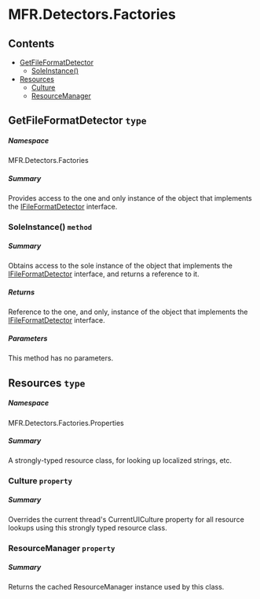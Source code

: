 <a name='assembly'></a>
# MFR.Detectors.Factories

## Contents

- [GetFileFormatDetector](#T-MFR-Detectors-Factories-GetFileFormatDetector 'MFR.Detectors.Factories.GetFileFormatDetector')
  - [SoleInstance()](#M-MFR-Detectors-Factories-GetFileFormatDetector-SoleInstance 'MFR.Detectors.Factories.GetFileFormatDetector.SoleInstance')
- [Resources](#T-MFR-Detectors-Factories-Properties-Resources 'MFR.Detectors.Factories.Properties.Resources')
  - [Culture](#P-MFR-Detectors-Factories-Properties-Resources-Culture 'MFR.Detectors.Factories.Properties.Resources.Culture')
  - [ResourceManager](#P-MFR-Detectors-Factories-Properties-Resources-ResourceManager 'MFR.Detectors.Factories.Properties.Resources.ResourceManager')

<a name='T-MFR-Detectors-Factories-GetFileFormatDetector'></a>
## GetFileFormatDetector `type`

##### Namespace

MFR.Detectors.Factories

##### Summary

Provides access to the one and only instance of the object that implements the
[IFileFormatDetector](#T-MFR-Detectors-Interfaces-IFileFormatDetector 'MFR.Detectors.Interfaces.IFileFormatDetector') interface.

<a name='M-MFR-Detectors-Factories-GetFileFormatDetector-SoleInstance'></a>
### SoleInstance() `method`

##### Summary

Obtains access to the sole instance of the object that implements the
[IFileFormatDetector](#T-MFR-Detectors-Interfaces-IFileFormatDetector 'MFR.Detectors.Interfaces.IFileFormatDetector') interface, and
returns a reference to it.

##### Returns

Reference to the one, and only, instance of the object that implements the
[IFileFormatDetector](#T-MFR-Detectors-Interfaces-IFileFormatDetector 'MFR.Detectors.Interfaces.IFileFormatDetector') interface.

##### Parameters

This method has no parameters.

<a name='T-MFR-Detectors-Factories-Properties-Resources'></a>
## Resources `type`

##### Namespace

MFR.Detectors.Factories.Properties

##### Summary

A strongly-typed resource class, for looking up localized strings, etc.

<a name='P-MFR-Detectors-Factories-Properties-Resources-Culture'></a>
### Culture `property`

##### Summary

Overrides the current thread's CurrentUICulture property for all
  resource lookups using this strongly typed resource class.

<a name='P-MFR-Detectors-Factories-Properties-Resources-ResourceManager'></a>
### ResourceManager `property`

##### Summary

Returns the cached ResourceManager instance used by this class.

